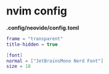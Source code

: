 # nvim config

**.config/neovide/config.toml**
```lua
frame = "transparent"
title-hidden = true

[font]
normal = ["JetBrainsMono Nerd Font"]
size = 18
```
